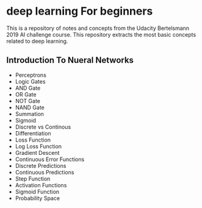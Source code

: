 # deep learning For beginners
This is a repository of notes and concepts from the Udacity Bertelsmann 2019 AI challenge course. This repository extracts the most basic concepts related to deep learning.



## Introduction To Nueral Networks

- Perceptrons
- Logic Gates
- AND Gate
- OR Gate
- NOT Gate 
- NAND Gate
- Summation 
- Sigmoid 
- Discrete vs Continous
- Differentiation
- Loss Function
- Log Loss Function
- Gradient Descent
- Continuous Error Functions
- Discrete Predictions
- Continuous Predictions
- Step Function
- Activation Functions
- Sigmoid Function
- Probability Space

